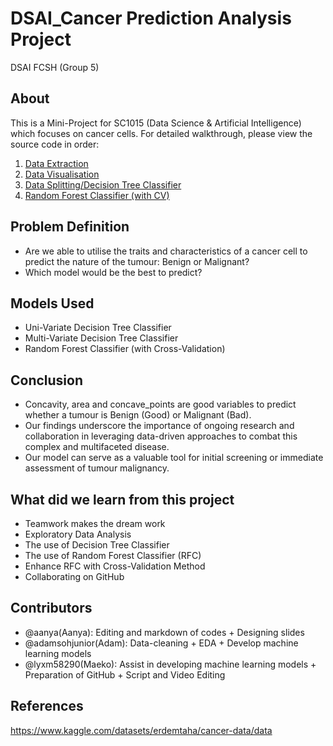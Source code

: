 # DSAI_Cancer Prediction Analysis Project
DSAI FCSH (Group 5)

## About
This is a Mini-Project for SC1015 (Data Science & Artificial Intelligence) which focuses on cancer cells. For detailed walkthrough, please view the source code in order:
1. [Data Extraction](https://github.com/adamsohjunior/DSAI_CancerData/blob/main/Notebooks/DataExtraction.ipynb)
2. [Data Visualisation](https://github.com/adamsohjunior/DSAI_CancerData/blob/main/Notebooks/DataVisualization.ipynb)
3. [Data Splitting/Decision Tree Classifier](https://github.com/adamsohjunior/DSAI_CancerData/blob/main/Notebooks/DataSplit_Class.ipynb)
4. [Random Forest Classifier (with CV)](https://github.com/adamsohjunior/DSAI_CancerData/blob/main/Notebooks/RandomForest.ipynb)

## Problem Definition
* Are we able to utilise the traits and characteristics of a cancer cell to predict the nature of the tumour: Benign or Malignant?
* Which model would be the best to predict?

## Models Used
* Uni-Variate Decision Tree Classifier
* Multi-Variate Decision Tree Classifier
* Random Forest Classifier (with Cross-Validation)

## Conclusion
* Concavity, area and concave_points are good variables to predict whether a tumour is Benign (Good) or Malignant (Bad).
* Our findings underscore the importance of ongoing research and collaboration in leveraging data-driven approaches to combat this complex and multifaceted disease.
* Our model can serve as a valuable tool for initial screening or immediate assessment of tumour malignancy. 

## What did we learn from this project
* Teamwork makes the dream work
* Exploratory Data Analysis
* The use of Decision Tree Classifier
* The use of Random Forest Classifier (RFC)
* Enhance RFC with Cross-Validation Method
* Collaborating on GitHub

## Contributors
* @aanya(Aanya): Editing and markdown of codes + Designing slides
* @adamsohjunior(Adam): Data-cleaning + EDA + Develop machine learning models
* @lyxm58290(Maeko): Assist in developing machine learning models + Preparation of GitHub + Script and Video Editing

## References
https://www.kaggle.com/datasets/erdemtaha/cancer-data/data
